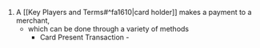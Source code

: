 1. A [[Key Players and Terms#^fa1610|card holder]]  makes a payment to a merchant, 
	- which can be done through a variety of methods
		- Card Present Transaction - 